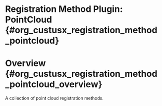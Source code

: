 Registration Method Plugin: PointCloud {#org_custusx_registration_method_pointcloud}
===================

Overview {#org_custusx_registration_method_pointcloud_overview}
========================

A collection of point cloud registration methods.

